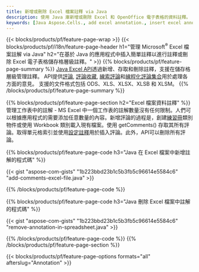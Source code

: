 ```yaml
---
title: 新增或刪除 Excel 檔案註釋 via Java
description: 使用 Java 庫新增或刪除 Excel 和 OpenOffice 電子表格的資料註釋。
keywords: [Java Aspose.Cells., add excel annotation., insert excel annotation., access excel annotation., remove excel annotation., delete excel annotation., add annotation in excel., insert annotation in excel., access annotation in excel., remove annotation in excel., delete annotation in excel]
---
```

{{< blocks/products/pf/feature-page-wrap >}}
{{< blocks/products/pf/i18n/feature-page-header h1="管理 Microsoft<sup>&reg;</sup> Excel 檔案註解 via Java" h2="在基於 Java 的應用程式中插入簡單註釋以進行註釋或刪除 Excel 電子表格儲存格層級註釋。" >}}
{{% blocks/products/pf/feature-page-summary %}}
[Java Excel API](/cells/zh-hant/java/)透過新增、存取和刪除註釋，支援在儲存格層級管理註釋。 API提供[評論](https://reference.aspose.com/cells/java/com.aspose.cells/Comment), [評論收藏](https://reference.aspose.com/cells/java/com.aspose.cells/CommentCollection), [線索評論](https://reference.aspose.com/cells/java/com.aspose.cells/ThreadedComment)和[線程化評論集合](https://reference.aspose.com/cells/java/com.aspose.cells/ThreadedCommentCollection)用於處理各方面的意見。
支援的文件格式包括 ODS、XLS、XLSX、XLSB 和 XLSM。
{{% /blocks/products/pf/feature-page-summary %}}

{{% blocks/products/pf/feature-page-section h2="Excel 檔案資料註釋" %}}
管理工作表中的註解 - MS Excel 中一個工作表的註解數量沒有任何限制。人們可以根據應用程式的需要添加任意數量的內容。新增評論的過程是，創建[練習冊](https://reference.aspose.com/cells/java/com.aspose.cells/Workbook)類別物件或使用 Workbook 類別載入現有檔案。使用 getComments() 存取其所有評論。取得單元格索引並使用[設定註釋](https://reference.aspose.com/cells/java/com.aspose.cells/comment#Note)用於插入評論。此外，API可以刪除所有評論。

{{% blocks/products/pf/feature-page-code h3="Java 在 Excel 檔案中新增註解的程式碼" %}}

{{< gist "aspose-com-gists" "1b223bbd23b1c5b3fb5c96614e5584c6" "add-comments-excel-file.java" >}}

{{% /blocks/products/pf/feature-page-code %}}

{{% blocks/products/pf/feature-page-code h3="Java 刪除 Excel 檔案中註解的程式碼" %}}

{{< gist "aspose-com-gists" "1b223bbd23b1c5b3fb5c96614e5584c6" "remove-annotation-in-spreadsheet.java" >}}

{{% /blocks/products/pf/feature-page-code %}}
{{% /blocks/products/pf/feature-page-section %}}

{{< blocks/products/pf/feature-page-options formats="all" afterslug="Annotation" >}}
